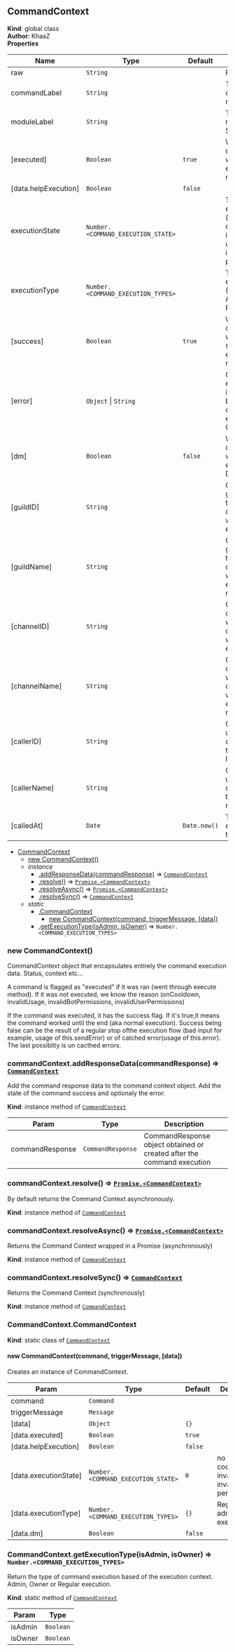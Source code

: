 <a name="CommandContext"></a>

## CommandContext
**Kind**: global class  
**Author**: KhaaZ  
**Properties**

| Name | Type | Default | Description |
| --- | --- | --- | --- |
| raw | <code>String</code> |  | Raw input |
| commandLabel | <code>String</code> |  | The command name |
| moduleLabel | <code>String</code> |  | The module name STATUS |
| [executed] | <code>Boolean</code> | <code>true</code> | Whether the command was actually executed or not |
| [data.helpExecution] | <code>Boolean</code> | <code>false</code> |  |
| executionState | <code>Number.&lt;COMMAND\_EXECUTION\_STATE&gt;</code> |  | The state of execution (no error, cooldown, invalid usage, invalid permission) |
| executionType | <code>Number.&lt;COMMAND\_EXECUTION\_TYPES&gt;</code> |  | The type of execution (Owner, Admin, Regular) |
| [success] | <code>Boolean</code> | <code>true</code> | Whether the command was successfully executed or not |
| [error] | <code>Object</code> \| <code>String</code> | <code></code> | Optional error object in case of bad command execution CONTEXT |
| [dm] | <code>Boolean</code> | <code>false</code> | Whether the command was executed in DM or not |
| [guildID] | <code>String</code> | <code></code> | Context: guild where the command was executed ID |
| [guildName] | <code>String</code> | <code></code> | Context: guild where the command was executed name |
| [channelID] | <code>String</code> | <code></code> | Context: channel where the command was executed ID |
| [channelName] | <code>String</code> | <code></code> | Context: channel where the command was executed name |
| [callerID] | <code>String</code> | <code></code> | Context: user that called thecommand ID |
| [callerName] | <code>String</code> | <code></code> | Context: user that called thecommand name |
| [calledAt] | <code>Date</code> | <code>Date.now()</code> | The execution time |


* [CommandContext](#CommandContext)
    * [new CommandContext()](#new_CommandContext_new)
    * _instance_
        * [.addResponseData(commandResponse)](#CommandContext+addResponseData) ⇒ [<code>CommandContext</code>](#CommandContext)
        * [.resolve()](#CommandContext+resolve) ⇒ [<code>Promise.&lt;CommandContext&gt;</code>](#CommandContext)
        * [.resolveAsync()](#CommandContext+resolveAsync) ⇒ [<code>Promise.&lt;CommandContext&gt;</code>](#CommandContext)
        * [.resolveSync()](#CommandContext+resolveSync) ⇒ [<code>CommandContext</code>](#CommandContext)
    * _static_
        * [.CommandContext](#CommandContext.CommandContext)
            * [new CommandContext(command, triggerMessage, [data])](#new_CommandContext.CommandContext_new)
        * [.getExecutionType(isAdmin, isOwner)](#CommandContext.getExecutionType) ⇒ <code>Number.&lt;COMMAND\_EXECUTION\_TYPES&gt;</code>

<a name="new_CommandContext_new"></a>

### new CommandContext()
CommandContext object that encapsulates entirely the command execution data.
Status, context etc...

A command is flagged as "executed" if it was ran (went through execute method).
If it was not executed, we know the reason (onCooldown, invalidUsage, invalidBotPermissions, invalidUserPermissions)

If the command was executed, it has the success flag. If it's true,it means the command worked until the end (aka normal execution).
Success being false can be the result of a regular stop ofthe execution flow (bad input for example, usage of this.sendError) or of catched error(usage of this.error).
The last possiblity is un cacthed errors.

<a name="CommandContext+addResponseData"></a>

### commandContext.addResponseData(commandResponse) ⇒ [<code>CommandContext</code>](#CommandContext)
Add the command response data to the command context object.
Add the state of the command success and optionaly the error.

**Kind**: instance method of [<code>CommandContext</code>](#CommandContext)  

| Param | Type | Description |
| --- | --- | --- |
| commandResponse | <code>CommandResponse</code> | CommandResponse object obtained or created after the command execution |

<a name="CommandContext+resolve"></a>

### commandContext.resolve() ⇒ [<code>Promise.&lt;CommandContext&gt;</code>](#CommandContext)
By default returns the Command Context asynchronously.

**Kind**: instance method of [<code>CommandContext</code>](#CommandContext)  
<a name="CommandContext+resolveAsync"></a>

### commandContext.resolveAsync() ⇒ [<code>Promise.&lt;CommandContext&gt;</code>](#CommandContext)
Returns the Command Context wrapped in a Promise (asynchronously)

**Kind**: instance method of [<code>CommandContext</code>](#CommandContext)  
<a name="CommandContext+resolveSync"></a>

### commandContext.resolveSync() ⇒ [<code>CommandContext</code>](#CommandContext)
Returns the Command Context (synchronously)

**Kind**: instance method of [<code>CommandContext</code>](#CommandContext)  
<a name="CommandContext.CommandContext"></a>

### CommandContext.CommandContext
**Kind**: static class of [<code>CommandContext</code>](#CommandContext)  
<a name="new_CommandContext.CommandContext_new"></a>

#### new CommandContext(command, triggerMessage, [data])
Creates an instance of CommandContext.


| Param | Type | Default | Description |
| --- | --- | --- | --- |
| command | <code>Command</code> |  |  |
| triggerMessage | <code>Message</code> |  |  |
| [data] | <code>Object</code> | <code>{}</code> |  |
| [data.executed] | <code>Boolean</code> | <code>true</code> |  |
| [data.helpExecution] | <code>Boolean</code> | <code>false</code> |  |
| [data.executionState] | <code>Number.&lt;COMMAND\_EXECUTION\_STATE&gt;</code> | <code>0</code> | no error, cooldown, invalid usage, invalid permissions... |
| [data.executionType] | <code>Number.&lt;COMMAND\_EXECUTION\_TYPES&gt;</code> | <code>{}</code> | Regular, admin,owner execution |
| [data.dm] | <code>Boolean</code> | <code>false</code> |  |

<a name="CommandContext.getExecutionType"></a>

### CommandContext.getExecutionType(isAdmin, isOwner) ⇒ <code>Number.&lt;COMMAND\_EXECUTION\_TYPES&gt;</code>
Return the type of command execution based of the execution context.
Admin, Owner or Regular execution.

**Kind**: static method of [<code>CommandContext</code>](#CommandContext)  

| Param | Type |
| --- | --- |
| isAdmin | <code>Boolean</code> | 
| isOwner | <code>Boolean</code> | 

